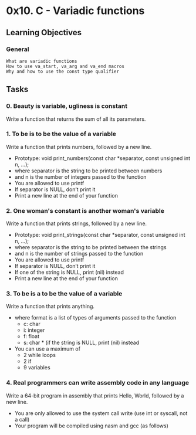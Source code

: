 # 0x10. C - Variadic functions

## Learning Objectives

### General
	What are variadic functions
	How to use va_start, va_arg and va_end macros
	Why and how to use the const type qualifier


## Tasks

### 0. Beauty is variable, ugliness is constant
Write a function that returns the sum of all its parameters.
### 1. To be is to be the value of a variable
Write a function that prints numbers, followed by a new line.

* Prototype: void print_numbers(const char *separator, const unsigned int n, ...);
* where separator is the string to be printed between numbers
* and n is the number of integers passed to the function
* You are allowed to use printf
* If separator is NULL, don’t print it
* Print a new line at the end of your function
### 2. One woman's constant is another woman's variable
Write a function that prints strings, followed by a new line.

* Prototype: void print_strings(const char *separator, const unsigned int n, ...);
* where separator is the string to be printed between the strings
* and n is the number of strings passed to the function
* You are allowed to use printf
* If separator is NULL, don’t print it
* If one of the string is NULL, print (nil) instead
* Print a new line at the end of your function
### 3. To be is a to be the value of a variable
Write a function that prints anything.

* where format is a list of types of arguments passed to the function
	* c: char
	* i: integer
	* f: float
	* s: char * (if the string is NULL, print (nil) instead
* You can use a maximum of
	* 2 while loops
	* 2 if
	* 9 variables
### 4. Real programmers can write assembly code in any language
Write a 64-bit program in assembly that prints Hello, World, followed by a new line.

* You are only allowed to use the system call write (use int or syscall, not a call)
* Your program will be compiled using nasm and gcc (as follows)
